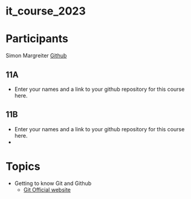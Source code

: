 # it_course_2023

# Participants

Simon Margreiter [Github](https://github.com/margsi)

## 11A
* Enter your names and a link to your github repository for this course here.

## 11B
* Enter your names and a link to your github repository for this course here.
* 
# Topics
 * Getting to know Git and Github
   * [Git Official website](https://git-scm.com/)
